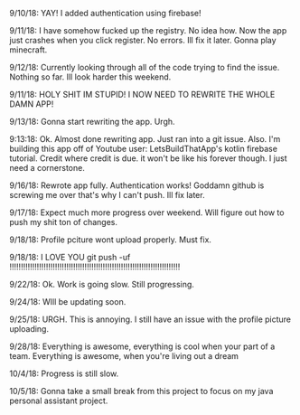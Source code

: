 9/10/18: YAY! I added authentication using firebase! 

9/11/18: I have somehow fucked up the registry. No idea how. Now the app just crashes when you click register. No errors. Ill fix it later. Gonna play minecraft.

9/12/18: Currently looking through all of the code trying to find the issue. Nothing so far. Ill look harder this weekend. 

9/11/18: HOLY SHIT IM STUPID! I NOW NEED TO REWRITE THE WHOLE DAMN APP!

9/13/18: Gonna start rewriting the app. Urgh.

9:13:18: Ok. Almost done rewriting app. Just ran into a git issue. Also. I'm building this app off of Youtube user: LetsBuildThatApp's kotlin firebase tutorial. Credit where credit is due. it won't be like his forever though. I just need a cornerstone.

9/16/18: Rewrote app fully. Authentication works! Goddamn github is screwing me over that's why I can't push. Ill fix later.

9/17/18: Expect much more progress over weekend. Will figure out how to push my shit ton of changes. 

9/18/18: Profile pciture wont upload properly. Must fix. 

9/18/18: I LOVE YOU git push -uf !!!!!!!!!!!!!!!!!!!!!!!!!!!!!!!!!!!!!!!!!!!!!!!!!!!!!!!!!!!!!!!!!!!!!!!!!!!

9/22/18: Ok. Work is going slow. Still progressing.

9/24/18: WIll be updating soon. 

9/25/18: URGH. This is annoying. I still have an issue with the profile picture uploading.

9/28/18: Everything is awesome, everything is cool when your part of a team.
Everything is awesome, when you're living out a dream

10/4/18: Progress is still slow.

10/5/18: Gonna take a small break from this project to focus on my java personal assistant project.

